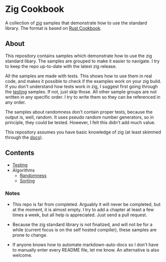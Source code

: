 # Zig Cookbook

A collection of [zig](https://www.ziglang.org") samples that demonstrate how to use the standard
library. The format is based on [Rust Cookbook](https://rust-lang-nursery.github.io/rust-cookbook/).

## About

This repository contains samples which demonstrate how to use the zig standard libary. The
samples are grouped to make it easier to navigate. I try to keep the repo up-to-date with the latest
zig release.

All the samples are made with tests. This shows how to use them in real code, and makes it possible
to check if the examples work on your zig build. If you don't understand how tests work in zig, I
suggest first going through the [testing](src/testing) samples. If not, just skip those. All other
sample groups are not written in any specific order. I try to write them so they can be referenced
in any order.

The samples about randomness don't contain proper tests, because the output is, well,
random. It uses pseudo random number generators, so in principle, they could be tested. However,
I felt this didn't add much value.

This repository assumes you have basic knowledge of zig (at least skimmed through the
[docs](https://ziglang.org/documentation/master/)).

## Contents

- [Testing](src/testing)
- Algorithms
    - [Randomness](src/algorithms/randomness)
    - [Sorting](src/algorithms/sorting)


### Notes

- This repo is far from completed. Arguably it will never be completed, but at the moment, it is
  almost empty. I try to add a chapter at least a few times a week, but all help is appreciated.
  Just send a pull request.

- Because the zig standard library is not finalized, and will not be for a while (current focus is
  on the self hosted compiler), these samples are prone to change.

- If anyone knows how to automate markdown-auto-docs so I don't have to manually enter every
  README file, let me know. An alternative is also welcome.
